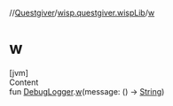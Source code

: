 //[Questgiver](../index.md)/[wisp.questgiver.wispLib](index.md)/[w](w.md)



# w  
[jvm]  
Content  
fun [DebugLogger](index.md#wisp.questgiver.wispLib/DebugLogger///PointingToDeclaration/).[w](w.md)(message: () -> [String](https://kotlinlang.org/api/latest/jvm/stdlib/kotlin/-string/index.html))  



